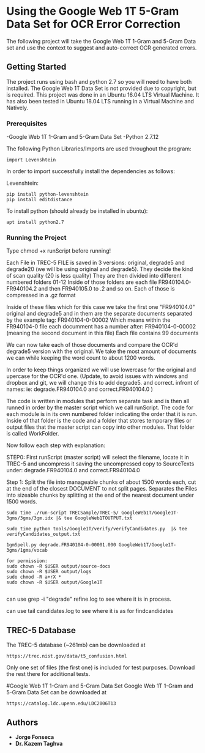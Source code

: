 # Using the Google Web 1T 5-Gram Data Set for OCR Error Correction

The following project will take the Google Web 1T 1-Gram and 5-Gram Data set and use the context to suggest and auto-correct OCR generated errors.

## Getting Started

The project runs using bash and python 2.7 so you will need to have both installed. The Google Web 1T Data Set is not provided due to copyright, but is required. This project was done in an Ubuntu 16.04 LTS Virtual Machine. It has also been tested in Ubuntu 18.04 LTS running in a Virtual Machine and Natively.

### Prerequisites
-Google Web 1T 1-Gram and 5-Gram Data Set
-Python 2.7.12

The following Python Libraries/Imports are used throughout the program:
```
import Levenshtein
```

In order to import successfully install the dependencies as follows:

Levenshtein:
```
pip install python-levenshtein
pip install editdistance
```

To install python (should already be installed in ubuntu):

```
apt install python2.7
```


### Running the Project
Type chmod +x runScript before running!

Each File in TREC-5 FILE is saved in 3 versions:
original, degrade5 and degrade20 (we will be using original and degrade5). They decide the kind of scan quality (20 is less quality)
They are then divided into different numbered folders 01-12
Inside of those folders are each file FR940104.0-FR940104.2 and then FR940105.0 to .2 and so on.
Each of those is compressed in a .gz format

Inside of these files which for this case we take the first one "FR940104.0" original and degrade5 and in them are the separate documents separated by
the example tag: <DOCNO> FR940104-0-00002 </DOCNO>
Which means within the FR940104-0 file each documment has a number after: FR940104-0-00002  (meaning the second document in this file)
Each file contains 99 documents

We can now take each of those documents and compare the OCR'd degrade5 version with the original. We take the most amount of documents we can while 
keeping the word count to about 1200 words.

In order to keep things organized we will use lowercase for the original and upercase for the OCR'd one.
(Update, to avoid issues with windows and dropbox and git, we will change this to add degrade5.  and correct. infront of names:
ie: degrade.FR940104.0 and correct.FR940104.0 )


The code is written in modules that perform separate task and is then all runned in order by the master script which we call runScript.
The code for each module is in its own numbered folder indicating the order that it is run. Inside of that folder is the code and a folder that stores
temporary files or output files that the master script can copy into other modules. That folder is called WorkFolder.

Now follow each step with explanation:

STEP0: First runScript (master script) will select the filename, locate it in TREC-5 and uncompress it saving the uncompressed copy to SourceTexts under:
degrade.FR940104.0 and correct.FR940104.0


Step 1: Split the file into manageable chunks of about 1500 words each, cut at the end of the closest DOCUMENT to not split pages.
Separates the Files into sizeable chunks by splitting at the end of the nearest document under 1500 words.

```
sudo time ./run-script TRECSample/TREC-5/ GoogleWeb1T/Google1T-3gms/3gms/3gm.idx |& tee GoogleWeb1TOUTPUT.txt

sudo time python tools/Google1T/verify/verifyCandidates.py  |& tee verifyCandidates_output.txt

1gmSpell.py degrade.FR940104-0-00001.000 GoogleWeb1T/Google1T-3gms/1gms/vocab

for permission:
sudo chown -R $USER output/source-docs
sudo chown -R $USER output/logs
sudo chmod -R a+rX *
sudo chown -R $USER output/Google1T


```

can use grep -i "degrade" refine.log
to see where it is in process.

can use tail candidates.log to see where it is as for findcandidates


## TREC-5 Database
The TREC-5 database (~261mb) can be downloaded at
```
https://trec.nist.gov/data/t5_confusion.html
```
Only one set of files (the first one) is included for test purposes. Download the rest there for additional tests.

#Google Web 1T 1-Gram and 5-Gram Data Set
Google Web 1T 1-Gram and 5-Gram Data Set can be downloaded at
```
https://catalog.ldc.upenn.edu/LDC2006T13
```


## Authors
* **Jorge Fonseca** 
* **Dr. Kazem Taghva**
